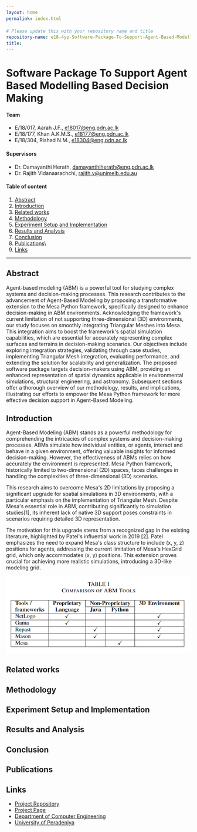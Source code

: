 ```yaml
---
layout: home
permalink: index.html

# Please update this with your repository name and title
repository-name: e18-4yp-Software-Package-To-Support-Agent-Based-Modelling-Based-Decision-Making
title:
---
```


[comment]: # "This is the standard layout for the project, but you can clean this and use your own template"

# Software Package To Support Agent Based Modelling Based Decision Making

#### Team

-  E/18/017, Aarah J.F., [e18017@eng.pdn.ac.lk](mailto:e18017@eng.pdn.ac.lk)
-  E/18/177, Khan A.K.M.S., [e18177@eng.pdn.ac.lk](mailto:e18177@eng.pdn.ac.lk)
-  E/18/304, Rishad N.M., [e18304@eng.pdn.ac.lk](mailto:e18304@eng.pdn.ac.lk)

#### Supervisors

- Dr. Damayanthi Herath, [damayanthiherath@eng.pdn.ac.lk](mailto:damayanthiherath@eng.pdn.ac.lk)
- Dr. Rajith Vidanaarachchi, [rajith.v@unimelb.edu.au](mailto:rajith.v@unimelb.edu.au)

#### Table of content

1. [Abstract](#abstract)
2. [Introduction](#introduction)
3. [Related works](#related-works)
4. [Methodology](#methodology)
5. [Experiment Setup and Implementation](#experiment-setup-and-implementation)
6. [Results and Analysis](#results-and-analysis)
7. [Conclusion](#conclusion)
8. [Publications](#publications)\
9. [Links](#links)

---

<!-- 
DELETE THIS SAMPLE before publishing to GitHub Pages !!!
This is a sample image, to show how to add images to your page. To learn more options, please refer [this](https://projects.ce.pdn.ac.lk/docs/faq/how-to-add-an-image/)
![Sample Image](./images/sample.png) 
-->


## Abstract
Agent-based modeling (ABM) is a powerful tool for studying complex systems and decision-making processes. This research contributes to the advancement of Agent-Based Modeling by proposing a transformative extension to the Mesa Python framework, specifically designed to enhance decision-making in ABM environments. Acknowledging the framework's current limitation of not supporting three-dimensional (3D) environments, our study focuses on smoothly integrating Triangular Meshes into Mesa. This integration aims to boost the framework's spatial simulation capabilities, which are essential for accurately representing complex surfaces and terrains in decision-making scenarios. Our objectives include exploring integration strategies, validating through case studies, implementing Triangular Mesh integration, evaluating performance, and extending the solution for scalability and generalization. The proposed software package targets decision-makers using ABM, providing an enhanced representation of spatial dynamics applicable in environmental simulations, structural engineering, and astronomy. Subsequent sections offer a thorough overview of our methodology, results, and implications, illustrating our efforts to empower the Mesa Python framework for more effective decision support in Agent-Based Modeling.

## Introduction
Agent-Based Modeling (ABM) stands as a powerful methodology for comprehending the intricacies of complex systems and decision-making processes. ABMs simulate how individual entities, or agents, interact and behave in a given environment, offering valuable insights for informed decision-making. However, the effectiveness of ABMs relies on how accurately the environment is represented. Mesa Python framework, historically limited to two-dimensional (2D) spaces, faces challenges in handling the complexities of three-dimensional (3D) scenarios.

This research aims to overcome Mesa's 2D limitations by proposing a significant upgrade for spatial simulations in 3D environments, with a particular emphasis on the implementation of Triangular Mesh. Despite Mesa's essential role in ABM, contributing significantly to simulation studies[1], its inherent lack of native 3D support poses constraints in scenarios requiring detailed 3D representation.

The motivation for this upgrade stems from a recognized gap in the existing literature, highlighted by Patel's influential work in 2019 [2]. Patel emphasizes the need to expand Mesa's class structure to include (x, y, z) positions for agents, addressing the current limitation of Mesa's HexGrid grid, which only accommodates (x, y) positions. This extension proves crucial for achieving more realistic simulations, introducing a 3D-like modeling grid.

<img src="docs/images/table1.png"/>

## Related works

## Methodology

## Experiment Setup and Implementation

## Results and Analysis

## Conclusion

## Publications
[//]: # "Note: Uncomment each once you uploaded the files to the repository"

<!-- 1. [Semester 7 report](./) -->
<!-- 2. [Semester 7 slides](./) -->
<!-- 3. [Semester 8 report](./) -->
<!-- 4. [Semester 8 slides](./) -->
<!-- 5. Author 1, Author 2 and Author 3 "Research paper title" (2021). [PDF](./). -->

## Links

[//]: # ( NOTE: EDIT THIS LINKS WITH YOUR REPO DETAILS )

- [Project Repository](https://github.com/cepdnaclk/repository-name)
- [Project Page](https://cepdnaclk.github.io/repository-name)
- [Department of Computer Engineering](http://www.ce.pdn.ac.lk/)
- [University of Peradeniya](https://eng.pdn.ac.lk/)

[//]: # "Please refer this to learn more about Markdown syntax"
[//]: # "https://github.com/adam-p/markdown-here/wiki/Markdown-Cheatsheet"
